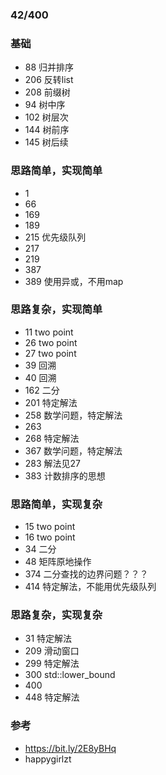 ### 42/400
### 基础
* 88 归并排序
* 206 反转list
* 208 前缀树
* 94 树中序
* 102 树层次
* 144 树前序
* 145 树后续

### 思路简单，实现简单
* 1
* 66
* 169
* 189
* 215 优先级队列
* 217
* 219
* 387
* 389 使用异或，不用map
  
### 思路复杂，实现简单
* 11 two point
* 26 two point
* 27 two point
* 39 回溯
* 40 回溯
* 162 二分
* 201 特定解法
* 258 数学问题，特定解法
* 263
* 268 特定解法
* 367 数学问题，特定解法
* 283 解法见27
* 383 计数排序的思想

### 思路简单，实现复杂
* 15 two point
* 16 two point
* 34 二分
* 48 矩阵原地操作 
* 374 二分查找的边界问题？？？
* 414 特定解法，不能用优先级队列

### 思路复杂，实现复杂
* 31 特定解法
* 209 滑动窗口
* 299 特定解法
* 300 std::lower_bound
* 400
* 448 特定解法



### 参考
* https://bit.ly/2E8yBHq
* happygirlzt
